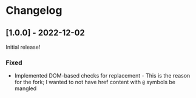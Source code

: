 # Changelog

## [1.0.0] - 2022-12-02

Initial release!

### Fixed

-   Implemented DOM-based checks for replacement - This is the reason for the
    fork; I wanted to not have href content with `@` symbols be mangled
